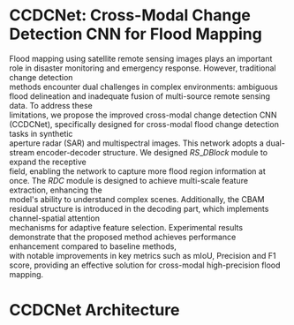 # CCDCNet: Cross-Modal Change Detection CNN for Flood Mapping

Flood mapping using satellite remote sensing images plays an important role in disaster monitoring and emergency response. However, traditional change detection <br>
methods encounter dual challenges in complex environments: ambiguous flood delineation and inadequate fusion of multi-source remote sensing data. To address these <br>
limitations, we propose the improved cross-modal change detection CNN (CCDCNet), specifically designed for cross-modal flood change detection tasks in synthetic <br>
aperture radar (SAR) and multispectral images. This network adopts a dual-stream encoder-decoder structure. We designed $RS\_DBlock$ module to expand the receptive <br>
field, enabling the network to capture more flood region information at once. The $RDC$ module is designed to achieve multi-scale feature extraction, enhancing the <br>
model's ability to understand complex scenes. Additionally, the CBAM residual structure is introduced in the decoding part, which implements channel-spatial attention <br>
mechanisms for adaptive feature selection. Experimental results demonstrate that the proposed method achieves performance enhancement compared to baseline methods, <br>
with notable improvements in key metrics such as mIoU, Precision and F1 score, providing an effective solution for cross-modal high-precision flood mapping. <br>

# CCDCNet Architecture
